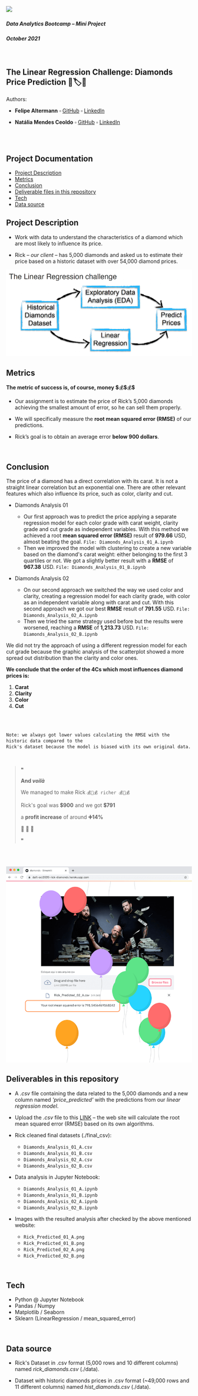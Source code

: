 <img src="https://bit.ly/2VnXWr2" width="60">

##### *Data Analytics Bootcamp* – Mini Project
##### October 2021

<br>

## The Linear Regression Challenge: Diamonds Price Prediction 💎🏷🤑

Authors:

* **Felipe Altermann** ▫︎ [GitHub](https://github.com/fealt) ▫︎ [LinkedIn](https://www.linkedin.com/in/felipealtermann/)

* **Natália Mendes Ceoldo** ▫︎ [GitHub](https://github.com/natmceoldo) ▫︎ [LinkedIn](https://www.linkedin.com/in/natmceoldo/)

<br>

<br>

## Project Documentation
- [Project Description](#project-description)
- [Metrics](#metrics)
- [Conclusion](#conclusion)
- [Deliverable files in this repository](#deliverables)
- [Tech](#tech)
- [Data source](#data_source)


<a name="project-description"></a>

## Project Description

* Work with data to understand the characteristics of a diamond which are most likely to influence its price.

* Rick – *our client* – has 5,000 diamonds and asked us to estimate their price based on a historic dataset with over 54,000 diamond prices.

![img](./images/challenge_objectives.png)

<a name="metrics"></a>

## Metrics

**The metric of success is, of course, money** 💲💰💲💰💲

* Our assignment is to estimate the price of Rick’s 5,000 diamonds achieving the smallest amount of error, so he can sell them properly.

* We will specifically measure the **root mean squared error (RMSE)** of our predictions.

* Rick’s goal is to obtain an average error **below 900 dollars**.

<br>


<a name="conclusion"></a>

## Conclusion

The price of a diamond has a direct correlation with its carat. It is not a straight linear correlation but an exponential one. There are other relevant features which also influence its price, such as color, clarity and cut.

* Diamonds Analysis 01
   - Our first approach was to predict the price applying a separate regression model for each color grade with carat weight, clarity grade and cut grade as independent variables. With this method we achieved a root **mean squared error (RMSE)** result of **979.66** USD, almost beating the goal. `File: Diamonds_Analysis_01_A.ipynb`
   - Then we improved the model with clustering to create a new variable based on the diamond's carat weight: either belonging to the first 3 quartiles or not. We got a slightly better result with a **RMSE** of **967.38** USD. `File: Diamonds_Analysis_01_B.ipynb`

* Diamonds Analysis 02
   - On our second approach we switched the way we used color and clarity, creating a regression model for each clarity grade, with color as an independent variable along with carat and cut. With this second approach we got our best **RMSE** result of **791.55** USD. `File: Diamonds_Analysis_02_A.ipynb`
   - Then we tried the same strategy used before but the results were worsened, reaching a **RMSE** of **1,213.73** USD. `File: Diamonds_Analysis_02_B.ipynb`

We did not try the approach of using a different regression model for each cut grade because the graphic analysis of the scatterplot showed a more spread out distribution than the clarity and color ones.

**We conclude that the order of the 4Cs which most influences diamond prices is:**
   1. **Carat**
   2. **Clarity**
   3. **Color**
   4. **Cut**

<br>

```

Note: we always got lower values calculating the RMSE with the historic data compared to the
Rick's dataset because the model is biased with its own original data.

```

<br>

> ❝
> 
> **And *voilà***
>
> We managed to make Rick ` 💰💎💰 richer 💰💎💰 `
>
> Rick's goal was 💲**900** and we got 💲**791**
>
> a **profit increase** of around **➕14%**
>
> 🥳 🥂 🍾
>
> ❞

<br>

<br>

![img](./images/Rick_Predicted_02_A.png)


<a name="deliverables"></a>

## Deliverables in this repository

* A *.csv* file containing the data related to the 5,000 diamonds and a new column named *'price_predicted'* with the predictions from our *linear regression model*.
* Upload the *.csv* file to this [LINK](https://daft-oct2020-rick-diamonds.herokuapp.com/) – the web site will calculate the root mean squared error (RMSE) based on its own algorithms.

* Rick cleaned final datasets (./final_csv):
   - `Diamonds_Analysis_01_A.csv`
   - `Diamonds_Analysis_01_B.csv`
   - `Diamonds_Analysis_02_A.csv`
   - `Diamonds_Analysis_02_B.csv`

* Data analysis in Jupyter Notebook:
   - `Diamonds_Analysis_01_A.ipynb`
   - `Diamonds_Analysis_01_B.ipynb`
   - `Diamonds_Analysis_02_A.ipynb`
   - `Diamonds_Analysis_02_B.ipynb`

* Images with the resulted analysis after checked by the above mentioned website:
   - `Rick_Predicted_01_A.png`
   - `Rick_Predicted_01_B.png`
   - `Rick_Predicted_02_A.png`
   - `Rick_Predicted_02_B.png`

<br>


<a name="tech"></a>

## Tech

   - Python @ Jupyter Notebook
   - Pandas / Numpy
   - Matplotlib / Seaborn
   - Sklearn (LinearRegression / mean_squared_error)

<br>


<a name="data_source"></a>

## Data source

  - Rick's Dataset in .csv format (5,000 rows and 10 different columns) named *rick_diamonds.csv* (./data). 

  - Dataset with historic diamonds prices in .csv format (~49,000 rows and 11 different columns) named *hist_diamonds.csv* (./data).

<br>

<br>
